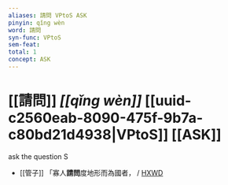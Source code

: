 ```yaml
---
aliases: 請問 VPtoS ASK
pinyin: qǐng wèn
word: 請問
syn-func: VPtoS
sem-feat: 
total: 1
concept: ASK 
---
```

# [[請問]] *[[qǐng wèn]]*  [[uuid-c2560eab-8090-475f-9b7a-c80bd21d4938|VPtoS]] [[ASK]]
ask the question S
 - [[管子]] 「寡人**請問**度地形而為國者， / [HXWD](https://hxwd.org/textview.html?location=KR3c0001_tls_018-38a.4)